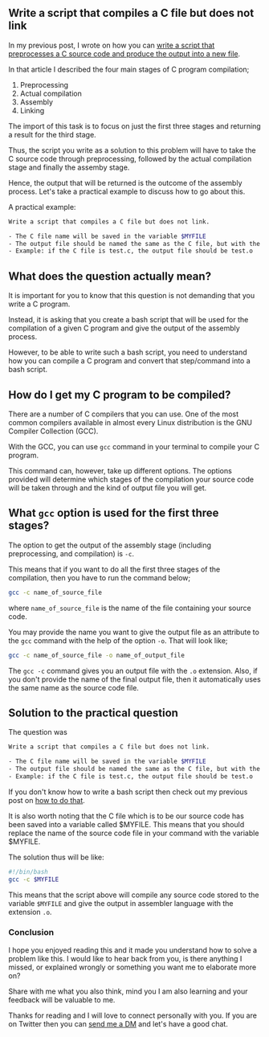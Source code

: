 ## Write a script that compiles a C file but does not link

In my previous post, I wrote on how you can [write a script that preprocesses a C source code and produce the output into a new file](https://blog.ehoneahobed.com/script-that-runs-a-c-file-through-the-preprocessor).

In that article I described the four main stages of C program compilation;


1. Preprocessing
2. Actual compilation
3. Assembly
4. Linking

The import of this task is to focus on just the first three stages and returning a result for the third stage. 

Thus, the script you write as a solution to this problem will have to take the C source code through preprocessing, followed by the actual compilation stage and finally the assemby stage. 

Hence, the output that will be returned is the outcome of the assembly process. Let's take a practical example to discuss how to go about this.

A practical example:
```bash
Write a script that compiles a C file but does not link.

- The C file name will be saved in the variable $MYFILE
- The output file should be named the same as the C file, but with the extension .o instead of .c.
- Example: if the C file is test.c, the output file should be test.o
```

## What does the question actually mean?
It is important for you to know that this question is not demanding that you write a C program.

Instead, it is asking that you create a bash script that will be used for the compilation of a given C program and give the output of the assembly process.

However, to be able to write such a bash script, you need to understand how you can compile a C program and convert that step/command into a bash script.

## How do I get my C program to be compiled?
There are a number of C compilers that you can use. One of the most common compilers available in almost every Linux distribution is the GNU Compiler Collection (GCC).

With the GCC, you can use `gcc` command in your terminal to compile your C program.

This command can, however, take up different options. The options provided will determine which stages of the compilation your source code will be taken through and the kind of output file you will get.

## What `gcc` option is used for the first three stages?
The option to get the output of the assembly stage (including preprocessing, and compilation) is `-c`.

This means that if you want to do all the first three stages of the compilation, then you have to run the command below;

```bash
gcc -c name_of_source_file
```
  
where `name_of_source_file` is the name of the file containing your source code.

You may provide the name you want to give the output file as an attribute to the `gcc` command with the help of the option `-o`. That will look like;

```bash
gcc -c name_of_source_file -o name_of_output_file
```

The `gcc -c` command gives you an output file with the `.o` extension. Also, if you don't provide the name of the final output file, then it automatically uses the same name as the source code file.

## Solution to the practical question
The question was
```bash
Write a script that compiles a C file but does not link.

- The C file name will be saved in the variable $MYFILE
- The output file should be named the same as the C file, but with the extension .o instead of .c.
- Example: if the C file is test.c, the output file should be test.o
```

If you don't know how to write a bash script then check out my previous post on [how to do that](https://medium.com/@ehoneahobed/how-to-write-a-script-that-performs-certain-commands-in-linux-ad4d9681a470).

It is also worth noting that the C file which is to be our source code has been saved into a variable called $MYFILE. This means that you should replace the name of the source code file in your command with the variable $MYFILE.

The solution thus will be like:

```bash
#!/bin/bash
gcc -c $MYFILE
```

This means that the script above will compile any source code stored to the variable `$MYFILE` and give the output in assembler language with the extension `.o`.

### Conclusion
I hope you enjoyed reading this and it made you understand how to solve a problem like this. I would like to hear back from you, is there anything I missed, or explained wrongly or something you want me to elaborate more on?

Share with me what you also think, mind you I am also learning and your feedback will be valuable to me.

Thanks for reading and I will love to connect personally with you. If you are on Twitter then you can [send me a DM](https://twitter.com/ehoneahobed) and let's have a good chat.